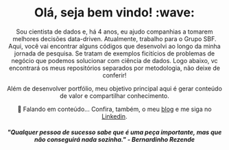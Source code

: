 <h1 align='center'> Olá, seja bem vindo! :wave:</h1>
<p align='center'>
Sou cientista de dados e, há 4 anos, eu ajudo companhias a tomarem melhores decisões data-driven. Atualmente, trabalho para o Grupo SBF.
 Aqui, você vai encontrar alguns códigos que desenvolvi ao longo da minha jornada de pesquisa. Se tratam de exemplos ficitícios de problemas de negócio que podemos solucionar com ciência de dados. Logo abaixo, vc encontrará os meus repositórios separados por metodologia, não deixe de conferir!
</p>
<p align='center'> 
 Além de desenvolver portfólio, meu objetivo principal aqui é gerar conteúdo de valor e compartilhar conhecimento.
</p>
<p align='center'>💬 Falando em conteúdo... Confira, também, o meu <a href="https://medium.com/camilawaltrick">blog</a>
e me siga no <a href="https://www.linkedin.com/in/camilawaltrick/">Linkedin</a>.</p>
<h4 align='center'><i>"Qualquer pessoa de sucesso sabe que é uma peça importante, mas que não conseguirá nada sozinha." - Bernardinho Rezende</i></h4> 
